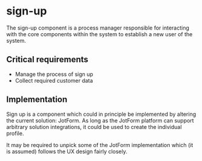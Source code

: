 # sign-up

The sign-up component is a process manager responsible for interacting with the core components within the system to establish a new user of the system.

## C​ritical requirements

* Manage the process of sign up
* Collect required customer data

## ​Implementation

Sign up is a component which could in principle be implemented by altering the current solution: JotForm. As long as the JotForm platform can support arbitrary solution integrations, it could be used to create the individual profile.

It may be required to unpick some of the JotForm implementation which \(it is assumed\) follows the UX design fairly closely.

